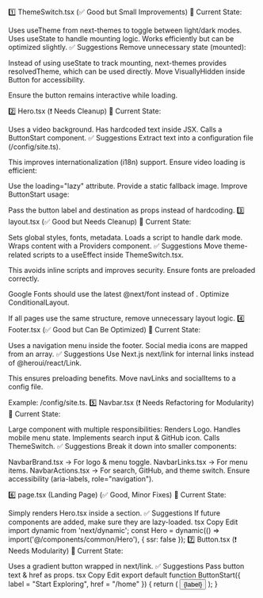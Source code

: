 1️⃣ ThemeSwitch.tsx (✅ Good but Small Improvements)
📌 Current State:

Uses useTheme from next-themes to toggle between light/dark modes.
Uses useState to handle mounting logic.
Works efficiently but can be optimized slightly.
✅ Suggestions
Remove unnecessary state (mounted):

Instead of using useState to track mounting, next-themes provides resolvedTheme, which can be used directly.
Move VisuallyHidden inside Button for accessibility.

Ensure the button remains interactive while loading.

2️⃣ Hero.tsx (❗ Needs Cleanup)
📌 Current State:

Uses a video background.
Has hardcoded text inside JSX.
Calls a ButtonStart component.
✅ Suggestions
Extract text into a configuration file (/config/site.ts).

This improves internationalization (i18n) support.
Ensure video loading is efficient:

Use the loading="lazy" attribute.
Provide a static fallback image.
Improve ButtonStart usage:

Pass the button label and destination as props instead of hardcoding.
3️⃣ layout.tsx (✅ Good but Needs Cleanup)
📌 Current State:

Sets global styles, fonts, metadata.
Loads a script to handle dark mode.
Wraps content with a Providers component.
✅ Suggestions
Move theme-related scripts to a useEffect inside ThemeSwitch.tsx.

This avoids inline scripts and improves security.
Ensure fonts are preloaded correctly.

Google Fonts should use the latest @next/font instead of <link>.
Optimize ConditionalLayout.

If all pages use the same structure, remove unnecessary layout logic.
4️⃣ Footer.tsx (✅ Good but Can Be Optimized)
📌 Current State:

Uses a navigation menu inside the footer.
Social media icons are mapped from an array.
✅ Suggestions
Use Next.js next/link for internal links instead of @heroui/react/Link.

This ensures preloading benefits.
Move navLinks and socialItems to a config file.

Example: /config/site.ts.
5️⃣ Navbar.tsx (❗ Needs Refactoring for Modularity)
📌 Current State:

Large component with multiple responsibilities:
Renders Logo.
Handles mobile menu state.
Implements search input & GitHub icon.
Calls ThemeSwitch.
✅ Suggestions
Break it down into smaller components:

NavbarBrand.tsx → For logo & menu toggle.
NavbarLinks.tsx → For menu items.
NavbarActions.tsx → For search, GitHub, and theme switch.
Ensure accessibility (aria-labels, role="navigation").

6️⃣ page.tsx (Landing Page) (✅ Good, Minor Fixes)
📌 Current State:

Simply renders Hero.tsx inside a section.
✅ Suggestions
If future components are added, make sure they are lazy-loaded.
tsx
Copy
Edit
import dynamic from 'next/dynamic';
const Hero = dynamic(() => import('@/components/common/Hero'), { ssr: false });
7️⃣ Button.tsx (❗ Needs Modularity)
📌 Current State:

Uses a gradient button wrapped in next/link.
✅ Suggestions
Pass button text & href as props.
tsx
Copy
Edit
export default function ButtonStart({ label = "Start Exploring", href = "/home" }) {
  return (
    <Link href={href}>
      <Button className="bg-gradient-to-tr from-blue-800 to-blue-400 text-white shadow-lg">
        {label}
      </Button>
    </Link>
  );
}
